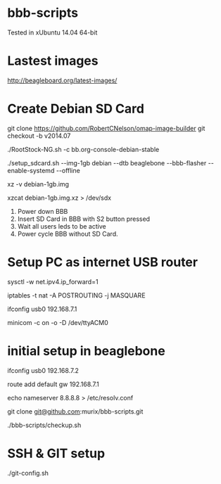 bbb-scripts
===========

Tested in xUbuntu 14.04 64-bit

Lastest images
==============
http://beagleboard.org/latest-images/

Create Debian SD Card
=====================

git clone https://github.com/RobertCNelson/omap-image-builder
git checkout -b v2014.07

./RootStock-NG.sh -c bb.org-console-debian-stable

./setup_sdcard.sh --img-1gb debian --dtb beaglebone --bbb-flasher --enable-systemd --offline

xz -v debian-1gb.img

xzcat debian-1gb.img.xz > /dev/sdx


1. Power down BBB
2. Insert SD Card in BBB with S2 button pressed
3. Wait all users leds to be active
4. Power cycle BBB without SD Card.


Setup PC as internet USB router
===============================

sysctl -w net.ipv4.ip_forward=1

iptables -t nat -A POSTROUTING -j MASQUARE

ifconfig usb0 192.168.7.1

minicom -c on -o -D /dev/ttyACM0


initial setup in beaglebone
===========================

ifconfig usb0 192.168.7.2

route add default gw 192.168.7.1

echo nameserver 8.8.8.8 > /etc/resolv.conf

git clone git@github.com:murix/bbb-scripts.git

./bbb-scripts/checkup.sh



SSH & GIT setup
===============

./git-config.sh






